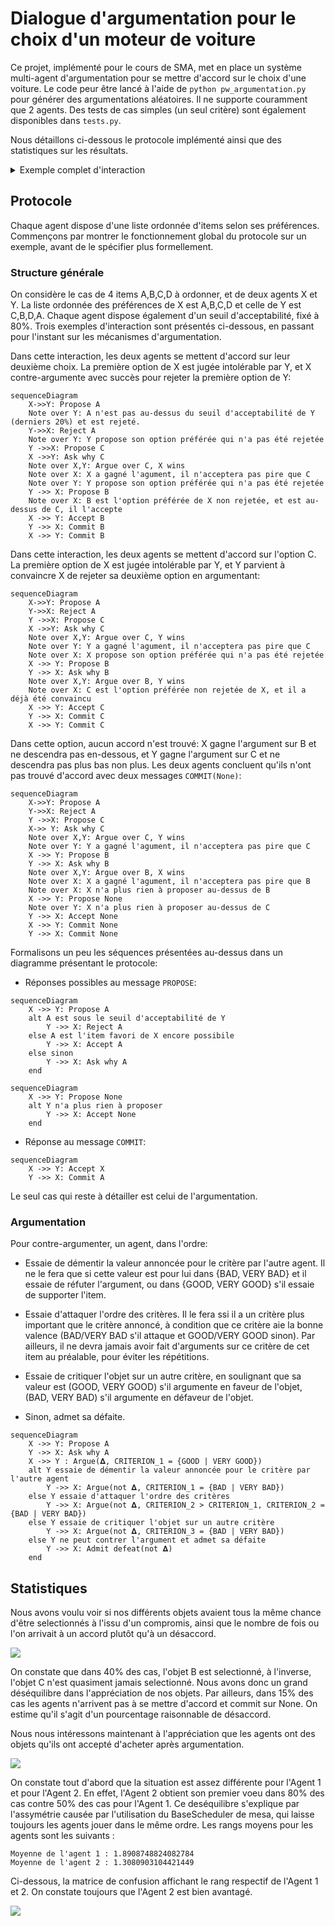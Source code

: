 # Dialogue d'argumentation pour le choix d'un moteur de voiture

Ce projet, implémenté pour le cours de SMA, met en place un système multi-agent d'argumentation pour se mettre d'accord sur le choix d'une voiture. 
Le code peur être lancé à l'aide de `python pw_argumentation.py` pour générer des argumentations aléatoires. Il ne supporte couramment que 2 agents. Des tests de cas simples (un seul critère) sont également disponibles dans `tests.py`.

Nous détaillons ci-dessous le protocole implémenté ainsi que des statistiques sur les résultats.

<details>
  <summary>Exemple complet d'interaction</summary>
  
```
Agent 1:
    Criterion order : NOISE > PRODUCTION_COST > CONSUMPTION > DURABILITY > ENVIRONMENT_IMPACT
    Criterion values :
    |PRODUCTION_COST|CONSUMPTION|DURABILITY|ENVIRONMENT_IMPACT|NOISE
    D|**             |*          |****      |*                 |***   | 400.0
    C|*              |*          |**        |*                 |***   | 312.5
    B|**             |****       |***       |**                |*     | 193.75
    A|***            |*          |****      |*                 |***   | 500.0
    Item order : A>D>C>B 

Agent 2:
    Criterion order : ENVIRONMENT_IMPACT > DURABILITY > NOISE > PRODUCTION_COST > CONSUMPTION
    Criterion values :
    |PRODUCTION_COST|CONSUMPTION|DURABILITY|ENVIRONMENT_IMPACT|NOISE
    D|***            |**         |****      |*                 |****  | 343.75
    C|*              |***        |**        |**                |****  | 268.75
    B|**             |****       |**        |***               |*     | 387.5
    A|****           |****       |****      |*                 |**    | 300.0
    Item order: B>D>A>C

From 1 to 2 (PROPOSE) A
From 2 to 1 (ASK_WHY) A
From 1 to 2 (ARGUE) Argument(A, NOISE = GOOD)
From 2 to 1 (ARGUE) Argument(not A, NOISE = BAD)
From 1 to 2 (ARGUE) Argument(A, PRODUCTION_COST = GOOD)
From 2 to 1 (ARGUE) Argument(not A, ENVIRONMENT_IMPACT = VERY_BAD)
From 1 to 2 (ARGUE) Argument(A, DURABILITY > ENVIRONMENT_IMPACT, DURABILITY = VERY_GOOD)
From 2 to 1 (ADMIT_DEFEAT) Argument(A, DURABILITY > ENVIRONMENT_IMPACT, DURABILITY = VERY_GOOD)
From 2 to 1 (PROPOSE) B
From 1 to 2 (ASK_WHY) B
From 2 to 1 (ARGUE) Argument(B, ENVIRONMENT_IMPACT = GOOD)
From 1 to 2 (ARGUE) Argument(not B, ENVIRONMENT_IMPACT = BAD)
From 2 to 1 (ARGUE) Argument(B, CONSUMPTION = VERY_GOOD)
From 1 to 2 (ARGUE) Argument(not B, PRODUCTION_COST > CONSUMPTION, PRODUCTION_COST = BAD)
From 2 to 1 (ADMIT_DEFEAT) Argument(not B, PRODUCTION_COST > CONSUMPTION, PRODUCTION_COST = BAD)
From 2 to 1 (PROPOSE) D
From 1 to 2 (ASK_WHY) D
From 2 to 1 (ARGUE) Argument(D, DURABILITY = VERY_GOOD)
From 1 to 2 (ARGUE) Argument(not D, CONSUMPTION > DURABILITY, CONSUMPTION = VERY_BAD)
From 2 to 1 (ARGUE) Argument(D, PRODUCTION_COST > CONSUMPTION, PRODUCTION_COST = GOOD)
From 1 to 2 (ARGUE) Argument(not D, PRODUCTION_COST = BAD)
From 2 to 1 (ARGUE) Argument(D, NOISE > PRODUCTION_COST, NOISE = VERY_GOOD)
From 1 to 2 (ARGUE) Argument(not D, ENVIRONMENT_IMPACT = VERY_BAD)
From 2 to 1 (ADMIT_DEFEAT) Argument(not D, ENVIRONMENT_IMPACT = VERY_BAD)
From 2 to 1 (ACCEPT) A
From 1 to 2 (COMMIT) A
From 2 to 1 (COMMIT) A
```
</details>

## Protocole
Chaque agent dispose d'une liste ordonnée d'items selon ses préférences. Commençons par montrer le fonctionnement global du protocole sur un exemple, avant de le spécifier plus formellement. 

### Structure générale
On considère le cas de 4 items A,B,C,D à ordonner, et de deux agents X et Y. La liste ordonnée des préférences de X est A,B,C,D et celle de Y est C,B,D,A. Chaque agent dispose également d'un seuil d'acceptabilité, fixé à 80%. Trois exemples d'interaction sont présentés ci-dessous, en passant pour l'instant sur les mécanismes d'argumentation.

Dans cette interaction, les deux agents se mettent d'accord sur leur deuxième choix. La première option de X est jugée intolérable par Y, et X contre-argumente avec succès pour rejeter la première option de Y:

```mermaid
sequenceDiagram
    X->>Y: Propose A
    Note over Y: A n'est pas au-dessus du seuil d'acceptabilité de Y (derniers 20%) et est rejeté.
    Y->>X: Reject A
    Note over Y: Y propose son option préférée qui n'a pas été rejetée
    Y ->>X: Propose C
    X ->>Y: Ask why C
    Note over X,Y: Argue over C, X wins
    Note over X: X a gagné l'agument, il n'acceptera pas pire que C
    Note over Y: Y propose son option préférée qui n'a pas été rejetée
    Y ->> X: Propose B
    Note over X: B est l'option préférée de X non rejetée, et est au-dessus de C, il l'accepte
    X ->> Y: Accept B
    Y ->> X: Commit B
    X ->> Y: Commit B
```

Dans cette interaction, les deux agents se mettent d'accord sur l'option C. La première option de X est jugée intolérable par Y, et Y parvient à convaincre X de rejeter sa deuxième option en argumentant:


```mermaid
sequenceDiagram
    X->>Y: Propose A
    Y->>X: Reject A
    Y ->>X: Propose C
    X ->>Y: Ask why C
    Note over X,Y: Argue over C, Y wins
    Note over Y: Y a gagné l'agument, il n'acceptera pas pire que C
    Note over X: X propose son option préférée qui n'a pas été rejetée
    X ->> Y: Propose B
    Y ->> X: Ask why B
    Note over X,Y: Argue over B, Y wins
    Note over X: C est l'option préférée non rejetée de X, et il a déjà été convaincu
    X ->> Y: Accept C
    Y ->> X: Commit C
    X ->> Y: Commit C

```
Dans cette option, aucun accord n'est trouvé: X gagne l'argument sur B et ne descendra pas en-dessous, et Y gagne l'argument sur C et ne descendra pas plus bas non plus. Les deux agents concluent qu'ils n'ont pas trouvé d'accord avec deux messages `COMMIT(None)`:

```mermaid
sequenceDiagram
    X->>Y: Propose A
    Y->>X: Reject A
    Y ->>X: Propose C
    X->> Y: Ask why C
    Note over X,Y: Argue over C, Y wins
    Note over Y: Y a gagné l'agument, il n'acceptera pas pire que C
    X ->> Y: Propose B
    Y ->> X: Ask why B
    Note over X,Y: Argue over B, X wins
    Note over X: X a gagné l'agument, il n'acceptera pas pire que B
    Note over X: X n'a plus rien à proposer au-dessus de B
    X ->> Y: Propose None
    Note over Y: X n'a plus rien à proposer au-dessus de C
    Y ->> X: Accept None
    X ->> Y: Commit None
    Y ->> X: Commit None
```

Formalisons un peu les séquences présentées au-dessus dans un diagramme présentant le protocole:


* Réponses possibles au message `PROPOSE`:
```mermaid
sequenceDiagram
    X ->> Y: Propose A
    alt A est sous le seuil d'acceptabilité de Y
        Y ->> X: Reject A 
    else A est l'item favori de X encore possibile
        Y ->> X: Accept A
    else sinon
        Y ->> X: Ask why A
    end
```

```mermaid
sequenceDiagram
    X ->> Y: Propose None
    alt Y n'a plus rien à proposer
        Y ->> X: Accept None 
    end
```

* Réponse au message `COMMIT`:
```mermaid
sequenceDiagram
    X ->> Y: Accept X
    Y ->> X: Commit A 

```

Le seul cas qui reste à détailler est celui de l'argumentation.
### Argumentation


Pour contre-argumenter, un agent, dans l'ordre:
- Essaie de démentir la valeur annoncée pour le critère par l'autre agent. Il ne le fera que si cette valeur est pour lui dans {BAD, VERY BAD} et il essaie de réfuter l'argument, ou  dans {GOOD, VERY GOOD} s'il essaie de supporter l'item.

- Essaie d'attaquer l'ordre des critères. Il le fera ssi il a un critère plus important que le critère annoncé, à condition que ce critère aie la bonne valence (BAD/VERY BAD s'il attaque et GOOD/VERY GOOD sinon). Par ailleurs, il ne devra jamais avoir fait d'arguments sur ce critère de cet item au préalable, pour éviter les répétitions.

- Essaie de critiquer l'objet sur un autre critère, en soulignant que sa valeur est (GOOD, VERY GOOD) s'il argumente en faveur de l'objet, (BAD, VERY BAD) s'il argumente en défaveur de l'objet.

- Sinon, admet sa défaite.

```mermaid
sequenceDiagram
    X ->> Y: Propose A
    Y ->> X: Ask why A
    X ->> Y : Argue(𝚫, CRITERION_1 = {GOOD | VERY GOOD})
    alt Y essaie de démentir la valeur annoncée pour le critère par l'autre agent
        Y ->> X: Argue(not 𝚫, CRITERION_1 = {BAD | VERY BAD})
    else Y essaie d'attaquer l'ordre des critères
        Y ->> X: Argue(not 𝚫, CRITERION_2 > CRITERION_1, CRITERION_2 = {BAD | VERY BAD})
    else Y essaie de critiquer l'objet sur un autre critère
        Y ->> X: Argue(not 𝚫, CRITERION_3 = {BAD | VERY BAD})
    else Y ne peut contrer l'argument et admet sa défaite
        Y ->> X: Admit defeat(not 𝚫)
    end
```



## Statistiques 

Nous avons voulu voir si nos différents objets avaient tous la même chance d'être selectionnés à l'issu d'un compromis, ainsi que le nombre de fois ou l'on arrivait à un accord plutôt qu'à un désaccord. 

![](/images/commited_on.png)

On constate que dans 40% des cas, l'objet B est selectionné, à l'inverse, l'objet C n'est quasiment jamais selectionné. Nous avons donc un grand déséquilibre dans l'appréciation de nos objets. Par ailleurs, dans 15% des cas les agents n'arrivent pas à se mettre d'accord et commit sur None. On estime qu'il s'agit d'un pourcentage raisonnable de désaccord.

Nous nous intéressons maintenant à l'appréciation que les agents ont des objets qu'ils ont accepté d'acheter après argumentation.


![](/images/rank_agreed.png)

On constate tout d'abord que la situation est assez différente pour l'Agent 1 et pour l'Agent 2. En effet, l'Agent 2 obtient son premier voeu dans 80% des cas contre 50% des cas pour l'Agent 1. Ce deséquilibre s'explique par l'assymétrie causée par l'utilisation du BaseScheduler de mesa, qui laisse toujours les agents jouer dans le même ordre. Les rangs moyens pour les agents sont les suivants : 
```
Moyenne de l'agent 1 : 1.8908748824082784
Moyenne de l'agent 2 : 1.3080903104421449
```
Ci-dessous, la matrice de confusion affichant le rang respectif de l'Agent 1 et 2. On constate toujours que l'Agent 2 est bien avantagé.


![](/images/rank_confusion_matrix.png)
